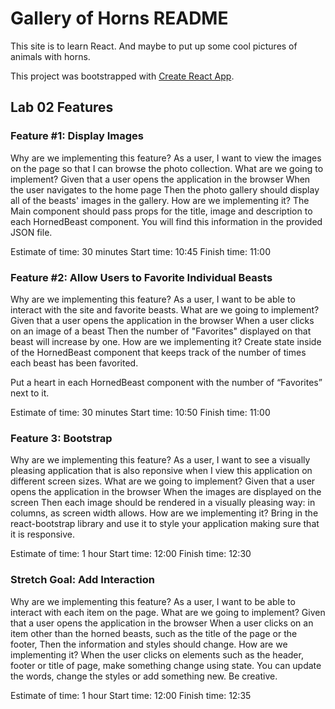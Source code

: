# Gallery of Horns README

This site is to learn React.  And maybe to put up some cool pictures of animals with horns.

This project was bootstrapped with [Create React App](https://github.com/facebook/create-react-app).

## Lab 02 Features

### Feature #1: Display Images

Why are we implementing this feature?
As a user, I want to view the images on the page so that I can browse the photo collection.
What are we going to implement?
Given that a user opens the application in the browser
When the user navigates to the home page
Then the photo gallery should display all of the beasts' images in the gallery.
How are we implementing it?
The Main component should pass props for the title, image and description to each HornedBeast component. You will find this information in the provided JSON file.

Estimate of time: 30 minutes
Start time: 10:45
Finish time: 11:00

### Feature #2: Allow Users to Favorite Individual Beasts

Why are we implementing this feature?
As a user, I want to be able to interact with the site and favorite beasts.
What are we going to implement?
Given that a user opens the application in the browser
When a user clicks on an image of a beast
Then the number of "Favorites" displayed on that beast will increase by one.
How are we implementing it?
Create state inside of the HornedBeast component that keeps track of the number of times each beast has been favorited.

Put a heart in each HornedBeast component with the number of “Favorites” next to it.

Estimate of time: 30 minutes
Start time: 10:50
Finish time: 11:00

### Feature 3: Bootstrap

Why are we implementing this feature?
As a user, I want to see a visually pleasing application that is also reponsive when I view this application on different screen sizes.
What are we going to implement?
Given that a user opens the application in the browser
When the images are displayed on the screen
Then each image should be rendered in a visually pleasing way: in columns, as screen width allows.
How are we implementing it?
Bring in the react-bootstrap library and use it to style your application making sure that it is responsive.

Estimate of time: 1 hour
Start time: 12:00
Finish time: 12:30

### Stretch Goal: Add Interaction

Why are we implementing this feature?
As a user, I want to be able to interact with each item on the page.
What are we going to implement?
    Given that a user opens the application in the browser
    When a user clicks on an item other than the horned beasts, such as the title of the page or the footer,
    Then the information and styles should change.
How are we implementing it?
When the user clicks on elements such as the header, footer or title of page, make something change using state.
You can update the words, change the styles or add something new. Be creative.

Estimate of time: 1 hour
Start time: 12:00
Finish time: 12:35
